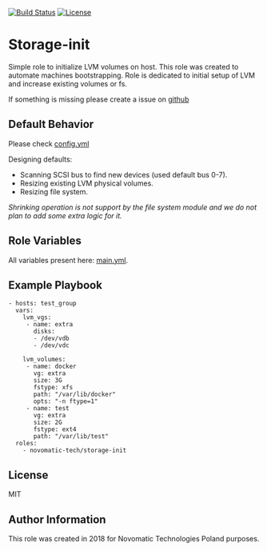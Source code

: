 [![Build Status](https://travis-ci.org/novomatic-tech/ansible-role-storage-init.svg?branch=master)](https://travis-ci.org/novomatic-tech/ansible-role-storage-init) [![License](https://img.shields.io/badge/license-MIT%20License-brightgreen.svg)](https://opensource.org/licenses/MIT)

Storage-init
=========

Simple role to initialize LVM volumes on host. This role was created to automate machines bootstrapping. Role is dedicated to initial setup of LVM and increase existing volumes or fs.

If something is missing please create a issue on [github](https://github.com/novomatic-tech/ansible-role-storage-init)

Default Behavior
-----------------
Please check [config.yml](./tasks/config.yml)

Designing defaults:
 * Scanning SCSI bus to find new devices (used default bus 0-7).
 * Resizing existing LVM physical volumes.
 * Resizing file system.

*Shrinking operation is not support by the file system module and we do not plan to add some extra logic for it.*

Role Variables
--------------
All variables present here: [main.yml](./defaults/main.yml).


Example Playbook
----------------
```
- hosts: test_group
  vars:
    lvm_vgs:
     - name: extra
       disks:
       - /dev/vdb
       - /dev/vdc

    lvm_volumes:
     - name: docker
       vg: extra
       size: 3G
       fstype: xfs
       path: "/var/lib/docker"
       opts: "-n ftype=1"
     - name: test
       vg: extra
       size: 2G
       fstype: ext4
       path: "/var/lib/test"
  roles:
    - novomatic-tech/storage-init
```
 License
 -------

 MIT


Author Information
------------------

This role was created in 2018 for Novomatic Technologies Poland purposes.
